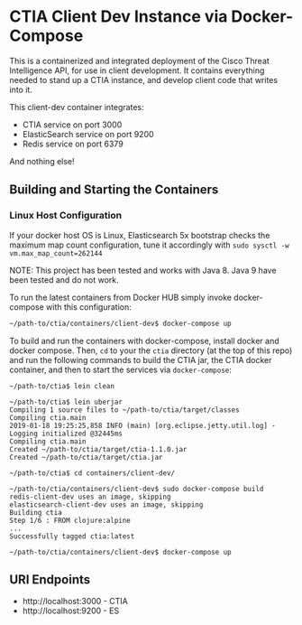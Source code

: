 # CTIA Client Dev Instance via Docker-Compose

This is a containerized and integrated deployment of the Cisco Threat Intelligence API, for use in client development. It contains everything needed to stand up a CTIA instance, and develop client code that writes into it.

This client-dev container integrates:

- CTIA service on port 3000
- ElasticSearch service on port 9200
- Redis service on port 6379

And nothing else!

## Building and Starting the Containers

### Linux Host Configuration
If your docker host OS is Linux,
Elasticsearch 5x bootstrap checks the maximum map count configuration,
tune it accordingly with `sudo sysctl -w vm.max_map_count=262144`

NOTE: This project has been tested and works with Java 8. Java 9 have been tested and do not work.

To run the latest containers from Docker HUB simply invoke docker-compose with this configuration:

``` bash
~/path-to/ctia/containers/client-dev$ docker-compose up
```

To build and run the containers with docker-compose, install docker and docker compose. Then, `cd` to your the `ctia` directory (at the top of this repo) and run the following commands to build the CTIA jar, the CTIA docker container, and then to start the services via `docker-compose`:


```
~/path-to/ctia$ lein clean

~/path-to/ctia$ lein uberjar
Compiling 1 source files to ~/path-to/ctia/target/classes
Compiling ctia.main
2019-01-18 19:25:25,858 INFO (main) [org.eclipse.jetty.util.log] - Logging initialized @32445ms
Compiling ctia.main
Created ~/path-to/ctia/target/ctia-1.1.0.jar
Created ~/path-to/ctia/target/ctia.jar

~/path-to/ctia$ cd containers/client-dev/

~/path-to/ctia/containers/client-dev$ sudo docker-compose build
redis-client-dev uses an image, skipping
elasticsearch-client-dev uses an image, skipping
Building ctia
Step 1/6 : FROM clojure:alpine
...
Successfully tagged ctia:latest

~/path-to/ctia/containers/client-dev$ docker-compose up
```

## URI Endpoints

- http://localhost:3000 - CTIA
- http://localhost:9200 - ES
